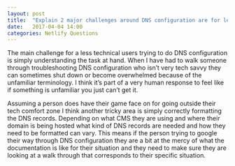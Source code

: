```yaml
---
layout: post
title:  "Explain 2 major challenges around DNS configuration are for less-technical internet end-users."
date:   2017-04-04 14:00
categories: Netlify Questions
---
```

The main challenge for a less technical users trying to do DNS configuration is simply understanding the task at hand. When I have had to walk someone through troubleshooting DNS configuration who isn’t very tech savvy they can sometimes shut down or become overwhelmed because of the unfamiliar terminology. I think it’s part of a very human response to feel like if something is unfamiliar you just can’t get it. 

Assuming a person does have their game face on for going outside their tech comfort zone I think another tricky area is simply correctly formatting the DNS records. Depending on what CMS they are using and where their domain is being hosted what kind of DNS records are needed and how they need to be formatted can vary. This means if the person trying to google their way through DNS configuration they are a bit at the mercy of what the documentation is like for their situation and they need to make sure they are looking at a walk through that corresponds to their specific situation.  
